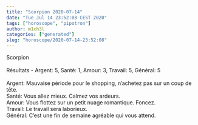 ```yaml
---
title: "Scorpion 2020-07-14"
date: "Tue Jul 14 23:52:08 CEST 2020"
tags: ["horoscope", "pipotron"]
author: m1ch3l
categories: ["generated"]
slug: "horoscope/2020-07-14-23:52:08"
---
```


Scorpion<br>
<br>
Résultats - Argent: 5, Santé: 1, Amour: 3, Travail: 5, Général: 5<br>
<br>
Argent:  Mauvaise période pour le shopping, n’achetez pas sur un coup de tête. <br>
Santé:   Vous allez mieux. Calmez vos ardeurs.<br>
Amour:   Vous flottez sur un petit nuage romantique. Foncez.<br>
Travail: Le travail sera laborieux. <br>
Général: C’est une fin de semaine agréable qui vous attend.<br>
